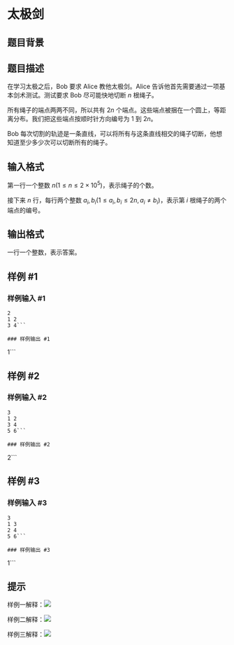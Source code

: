 # 太极剑

## 题目背景



## 题目描述

在学习太极之后，Bob 要求 Alice 教他太极剑。Alice 告诉他首先需要通过一项基本剑术测试。测试要求 Bob 尽可能快地切断 $n$ 根绳子。

所有绳子的端点两两不同，所以共有 $2n$ 个端点。这些端点被捆在一个圆上，等距离分布。我们把这些端点按顺时针方向编号为 $1$ 到 $2n$。

Bob 每次切割的轨迹是一条直线，可以将所有与这条直线相交的绳子切断，他想知道至少多少次可以切断所有的绳子。

## 输入格式

第一行一个整数 $n(1 \leq n \leq 2 \times 10^5)$，表示绳子的个数。

接下来 $n$ 行，每行两个整数 $a_i, b_i(1 \leq a_i, b_i \leq 2n, a_i \not= b_i)$，表示第 $i$ 根绳子的两个端点的编号。

## 输出格式

一行一个整数，表示答案。

## 样例 #1

### 样例输入 #1
```
2
1 2
3 4```

### 样例输出 #1

```
1```

## 样例 #2

### 样例输入 #2
```
3
1 2
3 4
5 6```

### 样例输出 #2

```
2```

## 样例 #3

### 样例输入 #3
```
3
1 3
2 4
5 6```

### 样例输出 #3

```
1```

## 提示

样例一解释：![](https://cdn.luogu.com.cn/upload/pic/19179.png)

样例二解释：![](https://cdn.luogu.com.cn/upload/pic/19180.png)

样例三解释：![](https://cdn.luogu.com.cn/upload/pic/19181.png)
